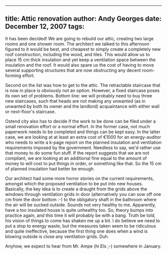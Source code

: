 -----
title:  Attic renovation
author: Andy Georges
date: December 12, 2007
tags: 
-----







It has been decided! We are going to rebuild our attic, creating two
large rooms and one shower room. The architect we talked to this
afternoon figured to it would be best, and cheapest to simply create a
completely new roof construction, including the wood, and tiles. This
would allow us to place 15 cm thick insulation and yet keep a
ventilation space between the insulation and the roof. It would also
spare us the cost of having to move several supporting structures that
are now obstructing any decent room-forming effort.


Second on the list was how to get to the attic. The retractable
staircase that is now in place is obviously not an option. However, a
fixed staircase poses its own set of problems. Bottom line: we will
probably need to buy three new staircases, such that heads are not
making any unwanted (as in unwanted by both its owner and the landlord)
acquaintance with either wall or next-floor's staircase.


Ostend city also has to decide if the work to be done can be filed under
a small renovation effort or a normal effort. In the former case, not
much paperwork needs to be completed and things can be kept easy. In the
latter case, we are looking at at least an extra cost of €1000 for an
energy-auditor who needs to write a k-page report on the planned
insulation and ventilation requirements imposed by the government.
Needless to say, we'd rather use that money to do some fun stuff. If the
report suggests that we are not compliant, we are looking at an
additional fine equal to the amount of money to will cost to put things
in order, or something like that. So the 15 cm of planned insulation had
better be enough.


Our architect had some more horror stories on the current requirements,
amongst which the proposed ventilation to be put into new houses.
Basically, the key idea is to create a draught from the grids above the
windows through ventilation grids in door (alternatively you can sow off
one cm from the door bottom :-) to the obligatory shaft in the bathroom
where the air will be sucked outside. Sounds not very healthy to me.
Apparently, have a too insulated house is quite unhealthy too. So,
theory bumps into practice again, and this time it will probably be with
a bang. Truth be told, his vision of things to come has shaken me up a
bit. I do believe we need to put a stop to energy waste, but the
measures taken seem to be ridiculous and quite ineffective, because the
first thing one does when a wind is blowing outside is close any
ventilation grids. Duh.


Anyhow, we expect to hear from Mr. Ampe (hi Els ;-) somewhere in
January.




